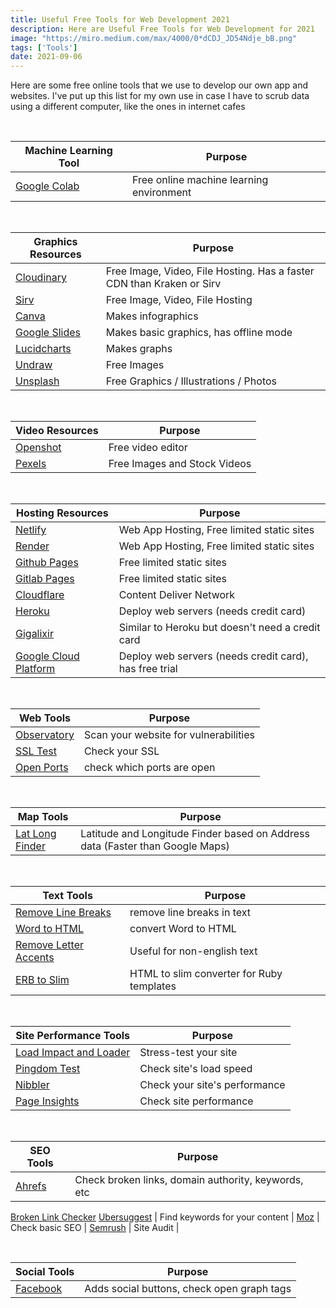 ```yaml
---
title: Useful Free Tools for Web Development 2021
description: Here are Useful Free Tools for Web Development for 2021
image: "https://miro.medium.com/max/4000/0*dCDJ_JD54Ndje_bB.png"
tags: ['Tools']
date: 2021-09-06
---
```




Here are some free online tools that we use to develop our own app and websites. I've put up this list for my own use in case I have to scrub data using a different computer, like the ones in internet cafes

<br>

Machine Learning Tool | Purpose
--- | ---
[Google Colab](https://colab.research.google.com/) | Free online machine learning environment

<br>

Graphics Resources | Purpose
--- | ---
[Cloudinary](https://cloudinary.com) | Free Image, Video, File Hosting. Has a faster CDN than Kraken or Sirv
[Sirv](https://my.sirv.com) | Free Image, Video, File Hosting
[Canva]() | Makes infographics
[Google Slides](https://docs.google.com) | Makes basic graphics, has offline mode
[Lucidcharts](https://www.lucidchart.com) | Makes graphs
[Undraw](https://undraw.com/) | Free Images
[Unsplash](https://unsplash.com/) | Free Graphics / Illustrations / Photos

<br>

Video Resources | Purpose
--- | ---
[Openshot](https://www.openshot.org) | Free video editor
[Pexels](https://www.pexels.com/videos/) | Free Images and Stock Videos

<br>

Hosting Resources | Purpose
--- | ---
[Netlify](https://app.netlify.com/) | Web App Hosting, Free limited static sites
[Render](https://dashboard.render.com/) | Web App Hosting, Free limited static sites
[Github Pages](https://github.com/) | Free limited static sites
[Gitlab Pages](https://gitlab.com/) | Free limited static sites
[Cloudflare](https://dash.cloudflare.com/) | Content Deliver Network
[Heroku](https://heroku.com/) | Deploy web servers (needs credit card)
[Gigalixir](https://gigalixir.com/) | Similar to Heroku but doesn't need a credit card
[Google Cloud Platform](https://console.cloud.google.com/) | Deploy web servers (needs credit card), has free trial

<br>

Web Tools | Purpose
--- | ---
[Observatory](https://observatory.mozilla.org) | Scan your website for vulnerabilities
[SSL Test](https://www.ssllabs.com/ssltest/index) | Check your SSL
[Open Ports](https://www.yougetsignal.com/tools/open-ports) | check which ports are open

<br>

Map Tools | Purpose
--- | ---
[Lat Long Finder](https://www.latlong.net/) | Latitude and Longitude Finder based on Address data (Faster than Google Maps)

<br>

Text Tools | Purpose 
--- | --- 
[Remove Line Breaks](http://www.removelinebreaks.net/) | remove line breaks in text
[Word to HTML](https://wordtohtml.net/) | convert Word to HTML
[Remove Letter Accents](http://www.unit-conversion.info/texttools/remove-letter-accents/) | Useful for non-english text
[ERB to Slim](https://tools.kaklabs.com/slim-converter.html) | HTML to slim converter for Ruby templates

<br>

 Site Performance Tools | Purpose 
--- | ---
 [Load Impact and Loader](http://loader.io) | Stress-test your site 
 [Pingdom Test](https://tools.pingdom.com) | Check site's load speed 
 [Nibbler](http://nibbler.silktide.com) | Check your site's performance 
 [Page Insights](https://developers.google.com/speed/pagespeed/insights/) | Check site performance 
<!-- http://loadimpact.com -->

<br>

SEO Tools | Purpose |
--- | --- |
[Ahrefs](https://ahrefs.com/free-seo-tools) | Check broken links, domain authority, keywords, etc |
[Broken Link Checker](https://www.brokenlinkcheck.com/)
[Ubersuggest](https://neilpatel.com/ubersuggest/) | Find keywords for your content |
[Moz](https://moz.com/domain-analysis) | Check basic SEO |
[Semrush](https://www.semrush.com/) | Site Audit |

<br>

Social Tools | Purpose
--- | ---
[Facebook](https://developers.facebook.com/tools/debug/) | Adds social buttons, check open graph tags
